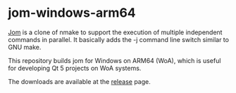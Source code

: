 # jom-windows-arm64

[Jom](https://wiki.qt.io/Jom) is a clone of nmake to support the execution of multiple independent commands in parallel. It basically adds the -j command line switch similar to GNU make. 

This repository builds jom for Windows on ARM64 (WoA), which is useful for developing Qt 5 projects on WoA systems. 

The downloads are available at the [release](https://github.com/minnyres/jom-windows-arm64/releases) page.
